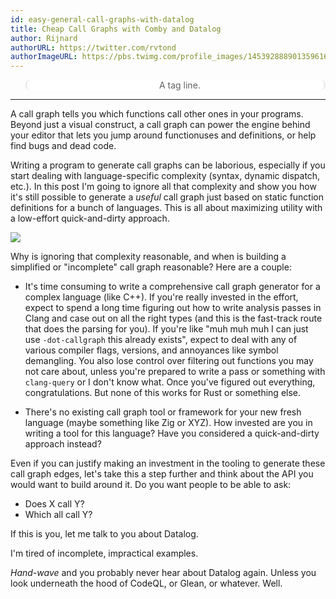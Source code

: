 ```yaml
---
id: easy-general-call-graphs-with-datalog
title: Cheap Call Graphs with Comby and Datalog
author: Rijnard
authorURL: https://twitter.com/rvtond
authorImageURL: https://pbs.twimg.com/profile_images/1453928889013596163/PHv3cB1g_400x400.jpg 
---
```


<style>
table td {
   padding: 0px;
   border: none;
}
table tr {
   padding: 0px;
   border: none;
}
blockquote {
    text-align: center;
    background: white;
    border: 2px solid rgba(1, 1, 1, .1);
    border-radius: 10px;
    border-top: 0px;
    border-bottom: 0px;
#    border-right: 0px;
#    border-left: 0px;
}
</style>

> A tag line.

---

A call graph tells you which functions call other ones in your programs.
Beyond just a visual construct, a call graph can power the engine behind your editor
that lets you jump around functionuses and definitions, or help find bugs and dead code.

Writing a program to generate call graphs can be laborious, especially if you
start dealing with language-specific complexity (syntax, dynamic dispatch,
etc.). In this post I'm going to ignore all that complexity and show you how
it's still possible to generate a _useful_ call graph just based on static
function definitions for a bunch of languages. This is all about maximizing
utility with a low-effort quick-and-dirty approach.

![](../../../img/call-graph-chart.png)


Why is ignoring that complexity reasonable, and when is building a simplified or
"incomplete" call graph reasonable? Here are a couple:

- It's time consuming to write a comprehensive call graph generator for a
  complex language (like C++). If you're really invested in the effort, expect
  to spend a long time figuring out how to write analysis passes in Clang and
  case out on all the right types (and this is the fast-track route that does
  the parsing for you). If you're like "muh muh muh I can just use
  `-dot-callgraph` this already exists", expect to deal with any of various
  compiler flags, versions, and annoyances like symbol demangling. You also
  lose control over filtering out functions you may not care about, unless
  you're prepared to write a pass or something with `clang-query` or I don't
  know what. Once you've figured out everything, congratulations. But none of
  this works for Rust or something else.

- There's no existing call graph tool or framework for your new fresh language
  (maybe something like Zig or XYZ). How invested are you in writing a tool for
  this language? Have you considered a quick-and-dirty approach instead?
  

Even if you can justify making an investment in the tooling to generate these call graph
edges, let's take this a step further and think about the API you would want to build around it.
Do you want people to be able to ask:

- Does X call Y?
- Which all call Y?

If this is you, let me talk to you about Datalog.



I'm tired of incomplete, impractical examples.

_Hand-wave_ and you probably never hear about Datalog again. Unless you look
underneath the hood of CodeQL, or Glean, or whatever. Well.
